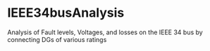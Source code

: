 # IEEE34busAnalysis
Analysis of Fault levels, Voltages, and losses on the IEEE 34 bus by connecting DGs of various ratings
